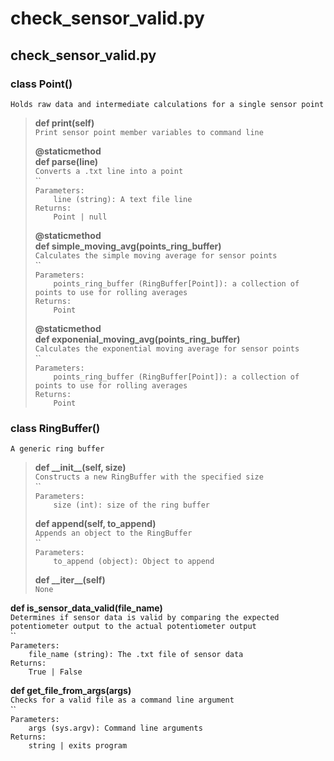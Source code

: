 # check_sensor_valid.py
## check_sensor_valid.py
### class Point()
`Holds raw data and intermediate calculations for a single sensor point` 

> **def print(self)** \
> `Print sensor point member variables to command line` 
>
> **@staticmethod \
def parse(line)** \
> `Converts a .txt line into a point` \
`` \
`Parameters:` \
`    line (string): A text file line` \
`Returns:` \
`    Point | null` 
>
> **@staticmethod \
def simple_moving_avg(points_ring_buffer)** \
> `Calculates the simple moving average for sensor points` \
`` \
`Parameters:` \
`    points_ring_buffer (RingBuffer[Point]): a collection of points to use for rolling averages` \
`Returns:` \
`    Point` 
>
> **@staticmethod \
def exponenial_moving_avg(points_ring_buffer)** \
> `Calculates the exponential moving average for sensor points` \
`` \
`Parameters:` \
`    points_ring_buffer (RingBuffer[Point]): a collection of points to use for rolling averages` \
`Returns:` \
`    Point` 
>
### class RingBuffer()
`A generic ring buffer` 

> **def \_\_init\_\_(self, size)** \
> `Constructs a new RingBuffer with the specified size` \
`` \
`Parameters:` \
`    size (int): size of the ring buffer` 
>
> **def append(self, to_append)** \
> `Appends an object to the RingBuffer` \
`` \
`Parameters:` \
`    to_append (object): Object to append` 
>
> **def \_\_iter\_\_(self)** \
> `None` 
>
**def is_sensor_data_valid(file_name)** \
`Determines if sensor data is valid by comparing the expected potentiometer output to the actual potentiometer output` \
`` \
`Parameters:` \
`    file_name (string): The .txt file of sensor data` \
`Returns:` \
`    True | False` 

**def get_file_from_args(args)** \
`Checks for a valid file as a command line argument` \
`` \
`Parameters:` \
`    args (sys.argv): Command line arguments` \
`Returns:` \
`    string | exits program` 


